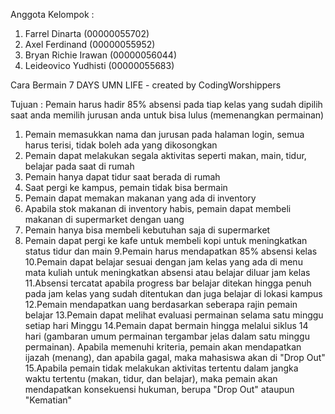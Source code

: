 Anggota Kelompok :

1. Farrel Dinarta (00000055702)
2. Axel Ferdinand (00000055952)
3. Bryan Richie Irawan (00000056044)
4. Leideovico Yudhisti (00000055683)

Cara Bermain 7 DAYS UMN LIFE - created by CodingWorshippers

Tujuan :
Pemain harus hadir 85% absensi pada tiap kelas yang
sudah dipilih saat anda memilih jurusan anda untuk bisa lulus (memenangkan permainan)

1. Pemain memasukkan nama dan jurusan pada halaman login, semua harus terisi, tidak boleh ada yang dikosongkan
2. Pemain dapat melakukan segala aktivitas seperti makan, main, tidur, belajar pada saat di rumah
3. Pemain hanya dapat tidur saat berada di rumah
4. Saat pergi ke kampus, pemain tidak bisa bermain
5. Pemain dapat memakan makanan yang ada di inventory
6. Apabila stok makanan di inventory habis, pemain dapat membeli makanan di supermarket dengan uang
7. Pemain hanya bisa membeli kebutuhan saja di supermarket
8. Pemain dapat pergi ke kafe untuk membeli kopi untuk meningkatkan status tidur dan main
   9.Pemain harus mendapatkan 85% absensi kelas
   10.Pemain dapat belajar sesuai dengan jam kelas yang ada di menu mata kuliah untuk meningkatkan absensi atau belajar diluar jam kelas
   11.Absensi tercatat apabila progress bar belajar ditekan hingga penuh pada jam kelas yang sudah ditentukan dan juga belajar di lokasi kampus
   12.Pemain mendapatkan uang berdasarkan seberapa rajin pemain belajar
   13.Pemain dapat melihat evaluasi permainan selama satu minggu setiap hari Minggu
   14.Pemain dapat bermain hingga melalui siklus 14 hari (gambaran umum permainan tergambar jelas dalam satu minggu permainan). Apabila memenuhi kriteria, pemain akan mendapatkan ijazah (menang), dan apabila gagal, maka mahasiswa akan di "Drop Out"
   15.Apabila pemain tidak melakukan aktivitas tertentu dalam jangka waktu tertentu (makan, tidur, dan belajar), maka pemain akan mendapatkan konsekuensi hukuman, berupa "Drop Out" ataupun "Kematian"

